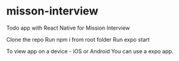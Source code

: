 # misson-interview
Todo app with React Native for Mission Interview

Clone the repo
Run npm i from root folder
Run expo start

To view app on a device - iOS or Android
You can use a expo app.

